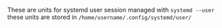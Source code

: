 These are units for systemd user session managed with `systemd --user` these units are stored in `/home/username/.config/systemd/user/`
